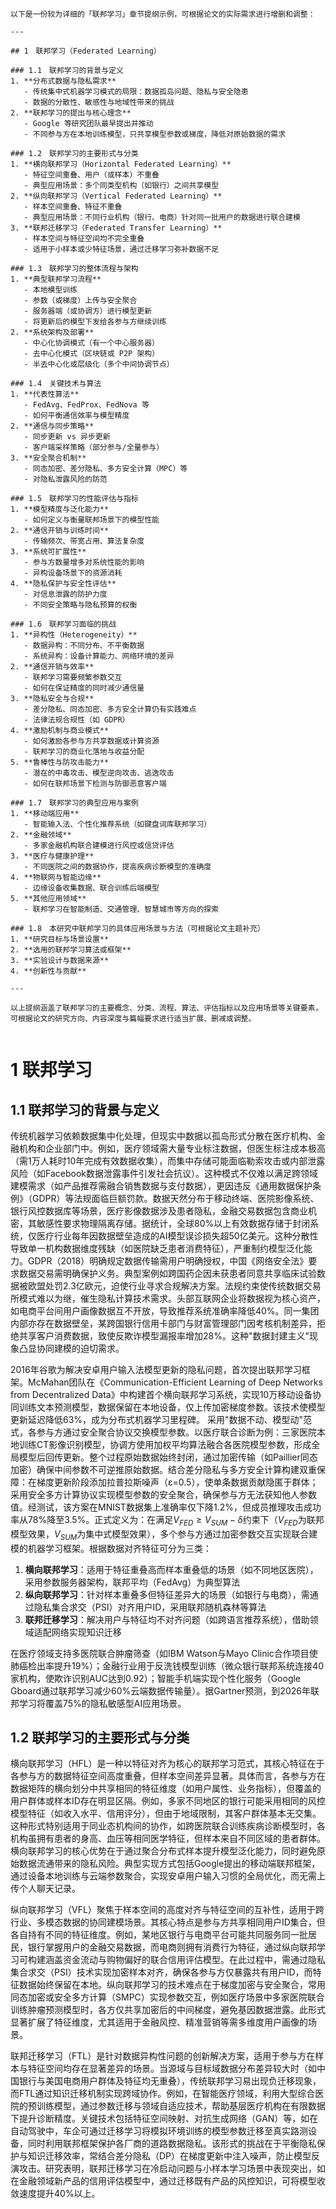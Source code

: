 ```
以下是一份较为详细的「联邦学习」章节提纲示例，可根据论文的实际需求进行增删和调整：

---

## 1　联邦学习（Federated Learning）

### 1.1　联邦学习的背景与定义
1. **分布式数据与隐私需求**  
   - 传统集中式机器学习模式的局限：数据孤岛问题、隐私与安全隐患  
   - 数据的分散性、敏感性与地域性带来的挑战  
2. **联邦学习的提出与核心理念**  
   - Google 等研究团队最早提出并推动  
   - 不同参与方在本地训练模型，只共享模型参数或梯度，降低对原始数据的需求  

### 1.2　联邦学习的主要形式与分类
1. **横向联邦学习（Horizontal Federated Learning）**  
   - 特征空间重叠、用户（或样本）不重叠  
   - 典型应用场景：多个同类型机构（如银行）之间共享模型  
2. **纵向联邦学习（Vertical Federated Learning）**  
   - 样本空间重叠、特征不重叠  
   - 典型应用场景：不同行业机构（银行、电商）针对同一批用户的数据进行联合建模  
3. **联邦迁移学习（Federated Transfer Learning）**  
   - 样本空间与特征空间均不完全重叠  
   - 适用于小样本或少特征场景，通过迁移学习弥补数据不足  

### 1.3　联邦学习的整体流程与架构
1. **典型联邦学习流程**  
   - 本地模型训练  
   - 参数（或梯度）上传与安全聚合  
   - 服务器端（或协调方）进行模型更新  
   - 将更新后的模型下发给各参与方继续训练  
2. **系统架构及部署**  
   - 中心化协调模式（有一个中心服务器）  
   - 去中心化模式（区块链或 P2P 架构）  
   - 半去中心化或层级化（多个中间协调节点）  

### 1.4　关键技术与算法
1. **代表性算法**  
   - FedAvg、FedProx、FedNova 等  
   - 如何平衡通信效率与模型精度  
2. **通信与同步策略**  
   - 同步更新 vs 异步更新  
   - 客户端采样策略（部分参与/全量参与）  
3. **安全聚合机制**  
   - 同态加密、差分隐私、多方安全计算（MPC）等  
   - 对隐私泄露风险的防范  

### 1.5　联邦学习的性能评估与指标
1. **模型精度与泛化能力**  
   - 如何定义与衡量联邦场景下的模型性能  
2. **通信开销与训练时间**  
   - 传输频次、带宽占用、算法复杂度  
3. **系统可扩展性**  
   - 参与方数量增多对系统性能的影响  
   - 异构设备场景下的资源消耗  
4. **隐私保护与安全性评估**  
   - 对信息泄露的防护力度  
   - 不同安全策略与隐私预算的权衡  

### 1.6　联邦学习面临的挑战
1. **异构性（Heterogeneity）**  
   - 数据异构：不同分布、不平衡数据  
   - 系统异构：设备计算能力、网络环境的差异  
2. **通信开销与效率**  
   - 联邦学习需要频繁参数交互  
   - 如何在保证精度的同时减少通信量  
3. **隐私安全与合规**  
   - 差分隐私、同态加密、多方安全计算仍有实践难点  
   - 法律法规合规性（如 GDPR）  
4. **激励机制与商业模式**  
   - 如何激励各参与方共享数据或计算资源  
   - 联邦学习的商业化落地与收益分配  
5. **鲁棒性与防攻击能力**  
   - 潜在的中毒攻击、模型逆向攻击、逃逸攻击  
   - 如何在联邦场景下检测与防御恶意客户端  

### 1.7　联邦学习的典型应用与案例
1. **移动端应用**  
   - 智能输入法、个性化推荐系统（如键盘词库联邦学习）  
2. **金融领域**  
   - 多家金融机构联合建模进行风控或信贷评估  
3. **医疗与健康护理**  
   - 不同医院之间的数据协作，提高疾病诊断模型的准确度  
4. **物联网与智能边缘**  
   - 边缘设备收集数据、联合训练后端模型  
5. **其他应用领域**  
   - 联邦学习在智能制造、交通管理、智慧城市等方向的探索  

### 1.8　本研究中联邦学习的具体应用场景与方法（可根据论文主题补充）
1. **研究目标与场景设置**  
2. **选用的联邦学习算法或框架**  
3. **实验设计与数据来源**  
4. **创新性与贡献**  

---

以上提纲涵盖了联邦学习的主要概念、分类、流程、算法、评估指标以及应用场景等关键要素，可根据论文的研究方向、内容深度与篇幅要求进行适当扩展、删减或调整。
```



```

```







# 1 联邦学习

## 1.1 联邦学习的背景与定义

传统机器学习依赖数据集中化处理，但现实中数据以孤岛形式分散在医疗机构、金融机构和企业部门中。例如，医疗领域需大量专业标注数据，但医生标注成本极高（需1万人耗时10年完成有效数据收集），而集中存储可能面临勒索攻击或内部泄露风险（如Facebook数据泄露事件引发社会抗议）。这种模式不仅难以满足跨领域建模需求（如产品推荐需融合销售数据与支付数据），更因违反《通用数据保护条例》（GDPR）等法规面临巨额罚款。数据天然分布于移动终端、医院影像系统、银行风控数据库等场景，医疗影像数据涉及患者隐私，金融交易数据包含商业机密，其敏感性要求物理隔离存储。据统计，全球80%以上有效数据存储于封闭系统，仅医疗行业每年因数据壁垒造成的AI模型误诊损失超50亿美元。这种分散性导致单一机构数据维度残缺（如医院缺乏患者消费特征），严重制约模型泛化能力。GDPR（2018）明确规定数据传输需用户明确授权，中国《网络安全法》要求数据交易需明确保护义务。典型案例如跨国药企因未获患者同意共享临床试验数据被欧盟处罚2.3亿欧元，迫使行业寻求合规解决方案。法规约束使传统数据交易所模式难以为继，催生隐私计算技术需求。头部互联网企业将数据视为核心资产，如电商平台间用户画像数据互不开放，导致推荐系统准确率降低40%。同一集团内部亦存在数据壁垒，某跨国银行信用卡部门与财富管理部门因考核机制差异，拒绝共享客户消费数据，致使反欺诈模型漏报率增加28%。这种"数据封建主义"现象凸显协同建模的迫切需求。

2016年谷歌为解决安卓用户输入法模型更新的隐私问题，首次提出联邦学习框架。McMahan团队在《Communication-Efficient Learning of Deep Networks from Decentralized Data》中构建首个横向联邦学习系统，实现10万移动设备协同训练文本预测模型，数据保留在本地设备，仅上传加密梯度参数。该技术使模型更新延迟降低63%，成为分布式机器学习里程碑。
采用"数据不动、模型动"范式，各参与方通过安全聚合协议交换模型参数。以医疗联合诊断为例：三家医院本地训练CT影像识别模型，协调方使用加权平均算法融合各医院模型参数，形成全局模型后回传更新。整个过程原始数据始终封闭，通过加密传输（如Paillier同态加密）确保中间参数不可逆推原始数据。结合差分隐私与多方安全计算构建双重保障：在梯度更新阶段添加拉普拉斯噪声（ε=0.5），使单条数据贡献隐匿于群体；采用安全多方计算协议实现模型参数的安全聚合，确保参与方无法获知他人参数值。经测试，该方案在MNIST数据集上准确率仅下降1.2%，但成员推理攻击成功率从78%降至3.5%。正式定义为：在满足$V_{FED} \geq V_{SUM} - \delta$约束下（$V_{FED}$为联邦模型效果，$V_{SUM}$为集中式模型效果），多个参与方通过加密参数交互实现联合建模的机器学习框架。根据数据对齐特征可分为三类：  

1. **横向联邦学习**：适用于特征重叠高而样本重叠低的场景（如不同地区医院），采用参数服务器架构，联邦平均（FedAvg）为典型算法  
2. **纵向联邦学习**：针对样本重叠多但特征差异大的场景（如银行与电商），需通过隐私集合求交（PSI）对齐用户ID，采用联邦随机森林等算法  
3. **联邦迁移学习**：解决用户与特征均不对齐问题（如跨语言推荐系统），借助领域适配网络实现知识迁移

在医疗领域支持多医院联合肿瘤筛查（如IBM Watson与Mayo Clinic合作项目使肺癌检出率提升19%）；金融行业用于反洗钱模型训练（微众银行联邦系统连接40家机构，使欺诈识别AUC达到0.92）；智能手机端实现个性化服务（Google Gboard通过联邦学习减少60%云端数据传输量）。据Gartner预测，到2026年联邦学习将覆盖75%的隐私敏感型AI应用场景。

## 1.2 联邦学习的主要形式与分类

横向联邦学习（HFL）是一种以特征对齐为核心的联邦学习范式，其核心特征在于各参与方的数据特征空间高度重叠，但样本空间差异显著。具体而言，各参与方在数据矩阵的横向划分中共享相同的特征维度（如用户属性、业务指标），但覆盖的用户群体或样本ID存在明显区隔。例如，多家不同地区的银行可能采用相同的风控模型特征（如收入水平、信用评分），但由于地域限制，其客户群体基本无交集。这种形式特别适用于同业态机构间的协作，如跨医院联合训练疾病诊断模型时，各机构虽拥有患者的身高、血压等相同医学特征，但样本来自不同区域的患者群体。横向联邦学习的核心优势在于通过聚合分布式样本提升模型泛化能力，同时避免原始数据流通带来的隐私风险。典型实现方式包括Google提出的移动端联邦框架，通过设备本地训练与云端参数聚合，实现安卓用户输入习惯的全局优化，而无需上传个人聊天记录。

纵向联邦学习（VFL）聚焦于样本空间的高度对齐与特征空间的互补性，适用于跨行业、多模态数据的协同建模场景。其核心特点是参与方共享相同用户ID集合，但各自持有不同的特征维度。例如，某地区银行与电商平台可能共同服务同一批居民，银行掌握用户的金融交易数据，而电商则拥有消费行为特征，通过纵向联邦学习可构建涵盖资金流动与购物偏好的联合信用评估模型。在此过程中，需通过隐私集合求交（PSI）技术实现加密样本对齐，确保各参与方仅暴露共有用户ID，而特征数据始终保留在本地。纵向联邦学习的技术难点在于梯度加密与安全聚合，常用同态加密或安全多方计算（SMPC）实现参数交互，例如医疗场景中多家医院联合训练肿瘤预测模型时，各方仅共享加密后的中间梯度，避免基因数据泄露。此形式显著扩展了特征维度，尤其适用于金融风控、精准营销等需多维度用户画像的场景。

联邦迁移学习（FTL）是针对数据异构性问题的创新解决方案，适用于参与方在样本与特征空间均存在显著差异的场景。当源域与目标域数据分布差异较大时（如中国银行与美国电商用户群体及特征均无重叠），传统联邦学习易出现负迁移现象，而FTL通过知识迁移机制实现跨域协作。例如，在智能医疗领域，利用大型综合医院的预训练模型，通过参数迁移与领域自适应技术，帮助基层医疗机构在有限数据下提升诊断精度。关键技术包括特征空间映射、对抗生成网络（GAN）等，如在自动驾驶中，车企可通过迁移学习将模拟环境训练的模型参数迁移至真实路测设备，同时利用联邦框架保护各厂商的道路数据隐私。该形式的挑战在于平衡隐私保护与知识迁移效率，常结合差分隐私（DP）在梯度更新中注入噪声，防止模型反演攻击。研究表明，联邦迁移学习在冷启动问题与小样本学习场景中表现突出，如在金融领域新产品的信用评估模型中，通过迁移既有产品的风控知识，可将模型收敛速度提升40%以上。

